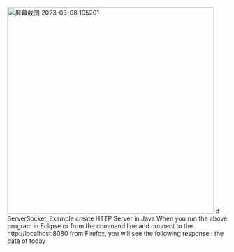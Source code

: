 <img width="473" alt="屏幕截图 2023-03-08 105201" src="https://user-images.githubusercontent.com/98521313/223607742-4baef7fc-b2a7-48fe-a517-984a317d2b18.png">
# ServerSocket_Example
create HTTP Server in Java
When you run the above program in Eclipse or from the command line and connect to the http://localhost:8080 from Firefox, you will see the following response :
the date of today

